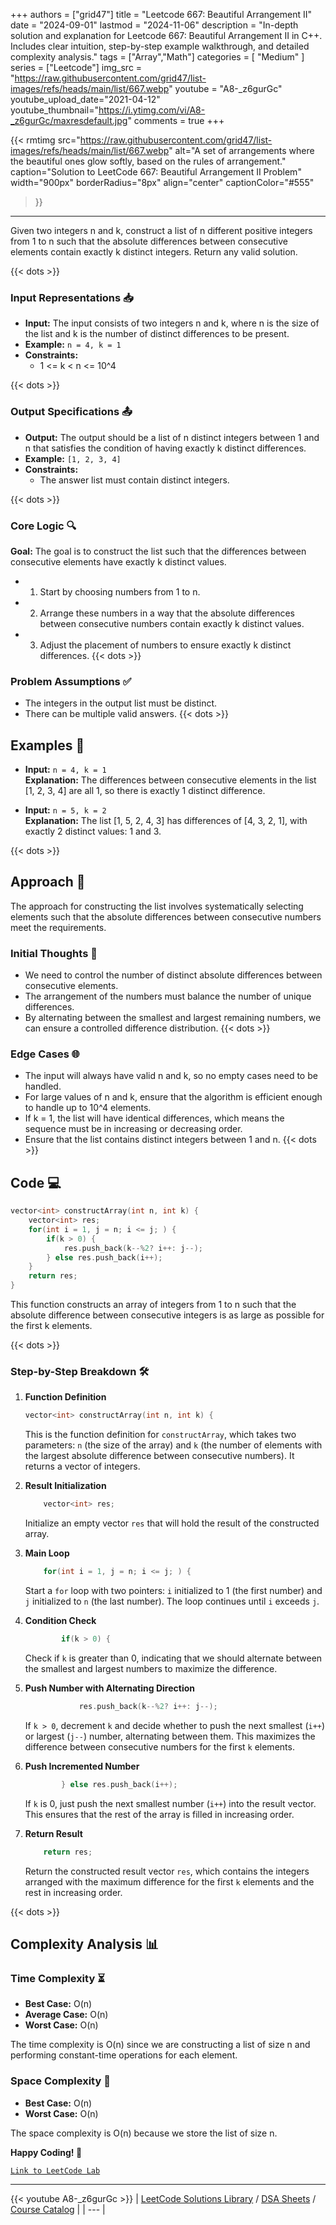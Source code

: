 
+++
authors = ["grid47"]
title = "Leetcode 667: Beautiful Arrangement II"
date = "2024-09-01"
lastmod = "2024-11-06"
description = "In-depth solution and explanation for Leetcode 667: Beautiful Arrangement II in C++. Includes clear intuition, step-by-step example walkthrough, and detailed complexity analysis."
tags = ["Array","Math"]
categories = [
    "Medium"
]
series = ["Leetcode"]
img_src = "https://raw.githubusercontent.com/grid47/list-images/refs/heads/main/list/667.webp"
youtube = "A8-_z6gurGc"
youtube_upload_date="2021-04-12"
youtube_thumbnail="https://i.ytimg.com/vi/A8-_z6gurGc/maxresdefault.jpg"
comments = true
+++


{{< rmtimg 
    src="https://raw.githubusercontent.com/grid47/list-images/refs/heads/main/list/667.webp" 
    alt="A set of arrangements where the beautiful ones glow softly, based on the rules of arrangement."
    caption="Solution to LeetCode 667: Beautiful Arrangement II Problem"
    width="900px"
    borderRadius="8px"
    align="center" 
    captionColor="#555"
>}}
---
Given two integers n and k, construct a list of n different positive integers from 1 to n such that the absolute differences between consecutive elements contain exactly k distinct integers. Return any valid solution.
<!--more-->
{{< dots >}}
### Input Representations 📥
- **Input:** The input consists of two integers n and k, where n is the size of the list and k is the number of distinct differences to be present.
- **Example:** `n = 4, k = 1`
- **Constraints:**
	- 1 <= k < n <= 10^4

{{< dots >}}
### Output Specifications 📤
- **Output:** The output should be a list of n distinct integers between 1 and n that satisfies the condition of having exactly k distinct differences.
- **Example:** `[1, 2, 3, 4]`
- **Constraints:**
	- The answer list must contain distinct integers.

{{< dots >}}
### Core Logic 🔍
**Goal:** The goal is to construct the list such that the differences between consecutive elements have exactly k distinct values.

- 1. Start by choosing numbers from 1 to n.
- 2. Arrange these numbers in a way that the absolute differences between consecutive numbers contain exactly k distinct values.
- 3. Adjust the placement of numbers to ensure exactly k distinct differences.
{{< dots >}}
### Problem Assumptions ✅
- The integers in the output list must be distinct.
- There can be multiple valid answers.
{{< dots >}}
## Examples 🧩
- **Input:** `n = 4, k = 1`  \
  **Explanation:** The differences between consecutive elements in the list [1, 2, 3, 4] are all 1, so there is exactly 1 distinct difference.

- **Input:** `n = 5, k = 2`  \
  **Explanation:** The list [1, 5, 2, 4, 3] has differences of [4, 3, 2, 1], with exactly 2 distinct values: 1 and 3.

{{< dots >}}
## Approach 🚀
The approach for constructing the list involves systematically selecting elements such that the absolute differences between consecutive numbers meet the requirements.

### Initial Thoughts 💭
- We need to control the number of distinct absolute differences between consecutive elements.
- The arrangement of the numbers must balance the number of unique differences.
- By alternating between the smallest and largest remaining numbers, we can ensure a controlled difference distribution.
{{< dots >}}
### Edge Cases 🌐
- The input will always have valid n and k, so no empty cases need to be handled.
- For large values of n and k, ensure that the algorithm is efficient enough to handle up to 10^4 elements.
- If k = 1, the list will have identical differences, which means the sequence must be in increasing or decreasing order.
- Ensure that the list contains distinct integers between 1 and n.
{{< dots >}}
## Code 💻
```cpp
vector<int> constructArray(int n, int k) {
    vector<int> res;
    for(int i = 1, j = n; i <= j; ) {
        if(k > 0) {
            res.push_back(k--%2? i++: j--);
        } else res.push_back(i++);
    }
    return res;
}
```

This function constructs an array of integers from 1 to n such that the absolute difference between consecutive integers is as large as possible for the first k elements.

{{< dots >}}
### Step-by-Step Breakdown 🛠️
1. **Function Definition**
	```cpp
	vector<int> constructArray(int n, int k) {
	```
	This is the function definition for `constructArray`, which takes two parameters: `n` (the size of the array) and `k` (the number of elements with the largest absolute difference between consecutive numbers). It returns a vector of integers.

2. **Result Initialization**
	```cpp
	    vector<int> res;
	```
	Initialize an empty vector `res` that will hold the result of the constructed array.

3. **Main Loop**
	```cpp
	    for(int i = 1, j = n; i <= j; ) {
	```
	Start a `for` loop with two pointers: `i` initialized to 1 (the first number) and `j` initialized to `n` (the last number). The loop continues until `i` exceeds `j`.

4. **Condition Check**
	```cpp
	        if(k > 0) {
	```
	Check if `k` is greater than 0, indicating that we should alternate between the smallest and largest numbers to maximize the difference.

5. **Push Number with Alternating Direction**
	```cpp
	            res.push_back(k--%2? i++: j--);
	```
	If `k > 0`, decrement `k` and decide whether to push the next smallest (`i++`) or largest (`j--`) number, alternating between them. This maximizes the difference between consecutive numbers for the first `k` elements.

6. **Push Incremented Number**
	```cpp
	        } else res.push_back(i++);
	```
	If `k` is 0, just push the next smallest number (`i++`) into the result vector. This ensures that the rest of the array is filled in increasing order.

7. **Return Result**
	```cpp
	    return res;
	```
	Return the constructed result vector `res`, which contains the integers arranged with the maximum difference for the first `k` elements and the rest in increasing order.

{{< dots >}}
## Complexity Analysis 📊
### Time Complexity ⏳
- **Best Case:** O(n)
- **Average Case:** O(n)
- **Worst Case:** O(n)

The time complexity is O(n) since we are constructing a list of size n and performing constant-time operations for each element.

### Space Complexity 💾
- **Best Case:** O(n)
- **Worst Case:** O(n)

The space complexity is O(n) because we store the list of size n.

**Happy Coding! 🎉**


[`Link to LeetCode Lab`](https://leetcode.com/problems/beautiful-arrangement-ii/description/)

---
{{< youtube A8-_z6gurGc >}}
| [LeetCode Solutions Library](https://grid47.xyz/leetcode/) / [DSA Sheets](https://grid47.xyz/sheets/) / [Course Catalog](https://grid47.xyz/courses/) |
| --- |
